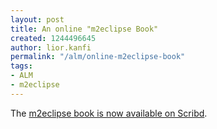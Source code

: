 ```yaml
---
layout: post
title: An online "m2eclipse Book"
created: 1244496645
author: lior.kanfi
permalink: "/alm/online-m2eclipse-book"
tags:
- ALM
- m2eclipse
---
```

<p>The <a href="http://www.scribd.com/doc/16196659/Developing-with-Eclipse-and-Maven">m2eclipse book is now available on Scribd</a>.</p>
